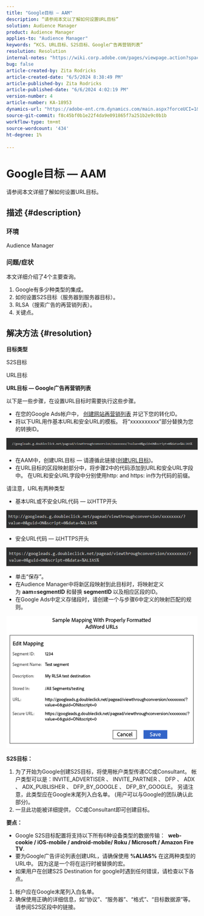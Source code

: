```yaml
---
title: "Google目标 — AAM"
description: “请参阅本文以了解如何设置URL目标”
solution: Audience Manager
product: Audience Manager
applies-to: "Audience Manager"
keywords: “KCS、URL目标、S2S目标、Google广告再营销列表”
resolution: Resolution
internal-notes: "https://wiki.corp.adobe.com/pages/viewpage.action?spaceKey=MCPI&title=Google+-+AAM+Destination"
bug: false
article-created-by: Zita Rodricks
article-created-date: "6/5/2024 8:38:49 PM"
article-published-by: Zita Rodricks
article-published-date: "6/6/2024 4:02:19 PM"
version-number: 4
article-number: KA-18953
dynamics-url: "https://adobe-ent.crm.dynamics.com/main.aspx?forceUCI=1&pagetype=entityrecord&etn=knowledgearticle&id=89414f9a-7b23-ef11-840a-000d3a372703"
source-git-commit: f8c45bf0b1e22f4da9e091865f7a251b2e9c0b1b
workflow-type: tm+mt
source-wordcount: '434'
ht-degree: 1%

---
```


# Google目标 — AAM


请参阅本文详细了解如何设置URL目标。

## 描述 {#description}


### 环境

Audience Manager

### 问题/症状

本文详细介绍了4个主要查询。

1. Google有多少种类型的集成。
2. 如何设置S2S目标（服务器到服务器目标）。
3. RLSA（搜索广告的再营销列表）。
4. 关键点。



## 解决方法 {#resolution}


<b>目标类型</b>

S2S目标

URL目标

<b>URL目标 — Google广告再营销列表</b>

以下是一些步骤，在设置URL目标时需要执行这些步骤。

- 在您的Google Ads帐户中， [创建网站再营销列表](https://support.google.com/google-ads/answer/2454064?hl=en) 并记下您的转化ID。
- 将以下URL用作基本URL和安全URL的模板。 将“xxxxxxxxxx”部分替换为您的转换ID。


![](assets/d548e9c4-67aa-ec11-983f-000d3a349120.png)

- 在AAM中，创建URL目标 — 请遵循此链接([创建URL目标](https://experienceleague.adobe.com/en/docs/audience-manager/user-guide/features/destinations/custom-destinations/create-url-destination))。
- 在URL目标的区段映射部分中，将步骤2中的代码添加到URL和安全URL字段中。 在URL和安全URL字段中分别使用http: and https: in作为代码的前缀。


请注意，URL有两种类型

- 基本URL或不安全URL代码 — 以HTTP开头


![](assets/d73cf7d9-69aa-ec11-983f-000d3a349523.png)

- 安全URL代码 — 以HTTPS开头


![](assets/141662e3-69aa-ec11-983f-000d3a349523.png)

- 单击“保存”。
- 在Audience Manager中将新区段映射到此目标时，将映射定义为 <b>aam=segmentID </b>和替换 <b>segmentID </b>以及相应区段的ID。
- 在Google Ads中定义存储段时，请创建一个与步骤6中定义的映射匹配的规则。


![](assets/64abac91-6aaa-ec11-983f-000d3a349523.png)

<b>S2S目标：</b>

1. 为了开始为Google创建S2S目标，将使用帐户类型传递CC或Consultant。 帐户类型可以是：INVITE_ADVERTISER 、 INVITE_PARTNER 、 DFP 、 ADX 、 ADX_PUBLISHER 、 DFP_BY_GOOGLE 、 DFP_BY_GOOGLE。 另请注意，此类型应在Google末尾列入白名单。 (用户可以与Google的团队确认此部分)。
2. 一旦此功能被详细提供， CC或Consultant即可创建目标。


<b>要点： </b>

- Google S2S目标配置将支持以下所有6种设备类型的数据传输：  <b>web-cookie / iOS-mobile / android-mobile/ Roku / Microsoft / Amazon Fire TV</b>.
- 要为Google广告评论列表创建URL，请确保使用 <b>%ALIAS%</b> 在这两种类型的URL中。 因为这是一个将在运行时被替换的宏。
- 如果用户在创建S2S Destination for google时遇到任何错误，请检查以下各点。


1. 帐户应在Google末尾列入白名单。
2. 确保使用正确的详细信息，如“协议”、“服务器”、“格式”、“目标数据源”等。 请参阅S2S区段中的链接。













































